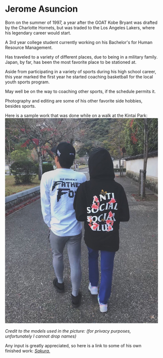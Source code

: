 # Jerome Asuncion

Born on the summer of 1997, a year after the GOAT Kobe Bryant was drafted by the Charlotte Hornets, but was traded to the Los Angeles Lakers, where his legendary career would start.

A 3rd year college student currently working on his Bachelor's for Human Resource Management.

Has traveled to a variety of different places, due to being in a military family. Japan, by far, has been the most favorite place to be stationed at.

Aside from participating in a variety of sports during his high school career, this year marked the first year he started coaching basketball for the local youth sports program.

May well be on the way to coaching other sports, if the schedule permits it.

Photography and editing are some of his other favorite side hobbies, besides sports.

Here is a sample work that was done while on a walk at the Kintai Park: ![Winter](Winter.jpg)

*Credit to the models used in the picture: (for privacy purposes, unfortunately I cannot drop names)*

Any input is greatly appreciated, so here is a link to some of his own finished work: [*Sakura.*](https://vsco.co/jaeosama/images/1)
